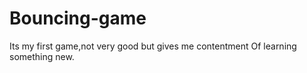 # Bouncing-game
Its my first game,not very good but gives me contentment
Of learning something new. 
